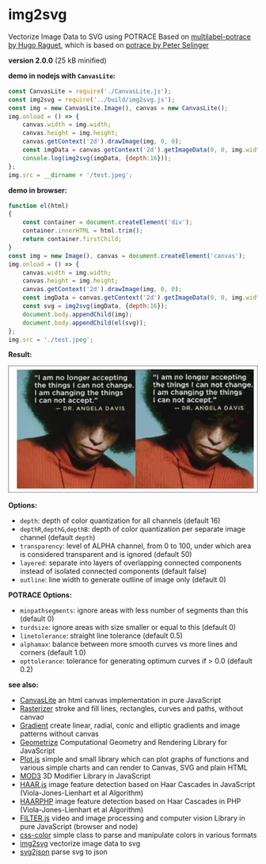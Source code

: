 # img2svg

Vectorize Image Data to SVG using POTRACE
Based on [multilabel-potrace by Hugo Raguet](https://gitlab.com/1a7r0ch3/multilabel-potrace), which is based on [potrace by Peter Selinger](https://potrace.sourceforge.net/)

**version 2.0.0** (25 kB minified)

**demo in nodejs with `CanvasLite`:**

```js
const CanvasLite = require('./CanvasLite.js');
const img2svg = require('../build/img2svg.js');
const img = new CanvasLite.Image(), canvas = new CanvasLite();
img.onload = () => {
    canvas.width = img.width;
    canvas.height = img.height;
    canvas.getContext('2d').drawImage(img, 0, 0);
    const imgData = canvas.getContext('2d').getImageData(0, 0, img.width, img.height);
    console.log(img2svg(imgData, {depth:16}));
};
img.src = __dirname + '/test.jpeg';
```

**demo in browser:**

```js
function el(html)
{
    const container = document.createElement('div');
    container.innerHTML = html.trim();
    return container.firstChild;
}
const img = new Image(), canvas = document.createElement('canvas');
img.onload = () => {
    canvas.width = img.width;
    canvas.height = img.height;
    canvas.getContext('2d').drawImage(img, 0, 0);
    const imgData = canvas.getContext('2d').getImageData(0, 0, img.width, img.height);
    const svg = img2svg(imgData, {depth:16});
    document.body.appendChild(img);
    document.body.appendChild(el(svg));
};
img.src = './test.jpeg';
```

**Result:**

![img2svg demo](./img2svg.png)


**Options:**

* `depth`: depth of color quantization for all channels (default 16)
* `depthR`,`depthG`,`depthB`: depth of color quantization per separate image channel (default `depth`)
* `transparency`: level of ALPHA channel, from 0 to 100, under which area is considered transparent and is ignored (default 50)
* `layered`: separate into layers of overlapping connected components instead of isolated connected components (default false)
* `outline`: line width to generate outline of image only (default 0)

**POTRACE Options:**

* `minpathsegments`: ignore areas with less number of segments than this (default 0)
* `turdsize`: ignore areas with size smaller or equal to this (default 0)
* `linetolerance`: straight line tolerance (default 0.5)
* `alphamax`: balance between more smooth curves vs more lines and corners (default 1.0)
* `opttolerance`: tolerance for generating optimum curves if > 0.0 (default 0.2)

**see also:**

* [CanvasLite](https://github.com/foo123/CanvasLite) an html canvas implementation in pure JavaScript
* [Rasterizer](https://github.com/foo123/Rasterizer) stroke and fill lines, rectangles, curves and paths, without canvaσ
* [Gradient](https://github.com/foo123/Gradient) create linear, radial, conic and elliptic gradients and image patterns without canvas
* [Geometrize](https://github.com/foo123/Geometrize) Computational Geometry and Rendering Library for JavaScript
* [Plot.js](https://github.com/foo123/Plot.js) simple and small library which can plot graphs of functions and various simple charts and can render to Canvas, SVG and plain HTML
* [MOD3](https://github.com/foo123/MOD3) 3D Modifier Library in JavaScript
* [HAAR.js](https://github.com/foo123/HAAR.js) image feature detection based on Haar Cascades in JavaScript (Viola-Jones-Lienhart et al Algorithm)
* [HAARPHP](https://github.com/foo123/HAARPHP) image feature detection based on Haar Cascades in PHP (Viola-Jones-Lienhart et al Algorithm)
* [FILTER.js](https://github.com/foo123/FILTER.js) video and image processing and computer vision Library in pure JavaScript (browser and node)
* [css-color](https://github.com/foo123/css-color) simple class to parse and manipulate colors in various formats
* [img2svg](https://github.com/foo123/img2svg) vectorize image data to svg
* [svg2json](https://github.com/foo123/svg2json) parse svg to json

